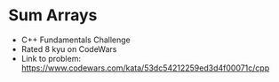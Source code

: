 # Sum Arrays

* C++ Fundamentals Challenge
* Rated 8 kyu on CodeWars
* Link to problem: https://www.codewars.com/kata/53dc54212259ed3d4f00071c/cpp